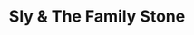 ---
title: "Sly & The Family Stone"
summary: "Formed in San Francisco, CA in November 1966 with members: Sly Stone Freddie Stone Cynthia Robinson Jerry Martini Larry Graham Greg Errico Rosie Stone Inducted into Rock And Roll Hall of Fame in 1993 ."
slug: "sly-the-family-stone"
image: "sly-the-family-stone.jpg"
apple_music_artist_url: "https://music.apple.com/gb/artist/sly-the-family-stone/651583"
wikipedia_url: "none"
---